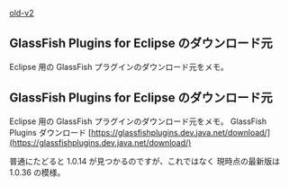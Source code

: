 [old-v2](ig091023-orig.html)

## GlassFish Plugins for Eclipse のダウンロード元

Eclipse 用の GlassFish プラグインのダウンロード元をメモ。






## GlassFish Plugins for Eclipse  のダウンロード元


Eclipse 用の GlassFish プラグインのダウンロード元をメモ。
GlassFish Plugins ダウンロード
  [https://glassfishplugins.dev.java.net/download/](https://glassfishplugins.dev.java.net/download/)


普通にたどると 1.0.14 が見つかるのですが、これではなく 現時点の最新版は 1.0.36 の模様。
